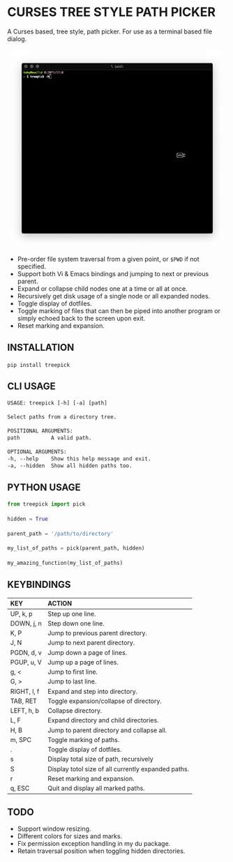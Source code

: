 # CURSES TREE STYLE PATH PICKER

A Curses based, tree style, path picker. For use as a terminal based file dialog.

![img](./treepick.gif "TreePick")

* Pre-order file system traversal from a given point, or `$PWD` if not
  specified.
* Support both Vi & Emacs bindings and jumping to next or previous parent.
* Expand or collapse child nodes one at a time or all at once.
* Recursively get disk usage of a single node or all expanded nodes.
* Toggle display of dotfiles.
* Toggle marking of files that can then be piped into another program or simply
  echoed back to the screen upon exit.
* Reset marking and expansion.

## INSTALLATION

`pip install treepick`

## CLI USAGE

```
USAGE: treepick [-h] [-a] [path]

Select paths from a directory tree.

POSITIONAL ARGUMENTS:
path          A valid path.

OPTIONAL ARGUMENTS:
-h, --help    Show this help message and exit.
-a, --hidden  Show all hidden paths too.
```

## PYTHON USAGE

```python
from treepick import pick

hidden = True

parent_path = '/path/to/directory'

my_list_of_paths = pick(parent_path, hidden)

my_amazing_function(my_list_of_paths)
```

## KEYBINDINGS

| KEY          | ACTION                                                |
| :----------- | :---------------------------------------------------- |
| UP, k, p     | Step up one line.                                     |
| DOWN, j, n   | Step down one line.                                   |
| K, P         | Jump to previous parent directory.                    |
| J, N         | Jump to next parent directory.                        |
| PGDN, d, v   | Jump down a page of lines.                            |
| PGUP, u, V   | Jump up a page of lines.                              |
| g, <         | Jump to first line.                                   |
| G, >         | Jump to last line.                                    |
| RIGHT, l, f  | Expand and step into directory.                       |
| TAB, RET     | Toggle expansion/collapse of directory.               |
| LEFT, h, b   | Collapse directory.                                   |
| L, F         | Expand directory and child directories.               |
| H, B         | Jump to parent directory and collapse all.            |
| m, SPC       | Toggle marking of paths.                              |
| .            | Toggle display of dotfiles.                           |
| s            | Display total size of path, recursively               |
| S            | Display totol size of all currently expanded paths.   |
| r            | Reset marking and expansion.                          |
| q, ESC       | Quit and display all marked paths.                    |

## TODO

- Support window resizing.
- Different colors for sizes and marks.
- Fix permission exception handling in my du package.
- Retain traversal position when toggling hidden directories.
